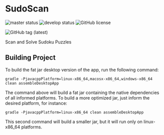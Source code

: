 # SudoScan
![master status](https://github.com/pintowar/sudoscan/actions/workflows/gradle_master.yml/badge.svg?branch=master)
![develop status](https://github.com/pintowar/sudoscan/actions/workflows/gradle_develop.yml/badge.svg?branch=develop)
![GitHub license](https://img.shields.io/github/license/pintowar/sudoscan)

![GitHub tag (latest)](https://img.shields.io/github/v/tag/pintowar/sudoscan)

Scan and Solve Sudoku Puzzles

## Building Project

To build the fat jar desktop version of the app, run the following command:

`gradle -PjavacppPlatform=linux-x86_64,macosx-x86_64,windows-x86_64 clean assembleDesktopApp`

The command above will build a fat jar containing the native dependencies of all informed platforms. 
To build a more optimized jar, just inform the desired platform, for instance: 

`gradle -PjavacppPlatform=linux-x86_64 clean assembleDesktopApp`

This second command will build a smaller jar, but it will run only on linux-x86_64 platforms. 